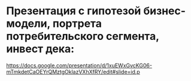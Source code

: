 # Презентация с гипотезой бизнес-модели, портрета потребительского сегмента, инвест дека:
https://docs.google.com/presentation/d/1xuEWxGvcKG06-mTmkdetCaOEYrQMztgOklazVXhXfRY/edit#slide=id.p
